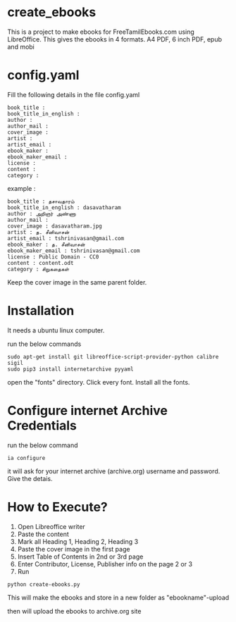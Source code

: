 # create_ebooks

This is a project to make ebooks for FreeTamilEbooks.com using LibreOffice.
This gives the ebooks in 4 formats. A4 PDF, 6 inch PDF, epub and mobi

# config.yaml

Fill the following details in the file config.yaml

```
book_title : 
book_title_in_english : 
author : 
author_mail : 
cover_image : 
artist : 
artist_email : 
ebook_maker : 
ebook_maker_email : 
license : 
content : 
category : 
```


example :

```
book_title : தசாவதாரம்
book_title_in_english : dasavatharam
author : அறிஞர் அண்ணா
author_mail : 
cover_image : dasavatharam.jpg
artist : த. சீனிவாசன்
artist_email : tshrinivasan@gmail.com
ebook_maker : த. சீனிவாசன்
ebook_maker_email : tshrinivasan@gmail.com
license : Public Domain - CC0 
content : content.odt
category : சிறுகதைகள்
```





Keep the cover image in the same parent folder.


# Installation

It needs a ubuntu linux computer.


run the below commands

```
sudo apt-get install git libreoffice-script-provider-python calibre sigil 
sudo pip3 install internetarchive pyyaml
```






open the "fonts" directory.
Click every font.
Install all the fonts.



# Configure internet Archive Credentials


run the below command
```
ia configure
```

it will ask for your internet archive (archive.org) username and password.
Give the detais.



# How to Execute?



1. Open Libreoffice writer
2. Paste the content
3. Mark all Heading 1, Heading 2, Heading 3
4. Paste the cover image in the first page
5. Insert Table of Contents in 2nd or 3rd page
6. Enter Contributor, License, Publisher info on the page 2 or 3
7. Run 

```
python create-ebooks.py
```

This will make the ebooks and store in a new folder as "ebookname"-upload



then will upload the ebooks to archive.org site



